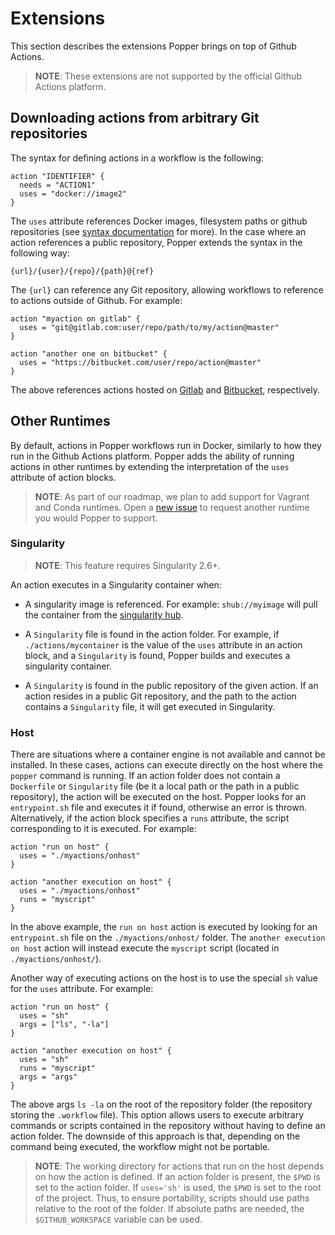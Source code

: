 # Extensions

This section describes the extensions Popper brings on top of Github 
Actions.

> **NOTE**: These extensions are not supported by the official Github 
> Actions platform.

## Downloading actions from arbitrary Git repositories

The syntax for defining actions in a workflow is the following:

```hcl
action "IDENTIFIER" {
  needs = "ACTION1"
  uses = "docker://image2"
}
```

The `uses` attribute references Docker images, filesystem paths or 
github repositories (see [syntax 
documentation](https://developer.github.com/actions/managing-workflows/workflow-configuration-options/#using-a-dockerfile-image-in-an-action) 
for more). In the case where an action references a public repository, 
Popper extends the syntax in the following way:

```
{url}/{user}/{repo}/{path}@{ref}
```

The `{url}` can reference any Git repository, allowing workflows to 
reference to actions outside of Github. For example:

```
action "myaction on gitlab" {
  uses = "git@gitlab.com:user/repo/path/to/my/action@master"
}

action "another one on bitbucket" {
  uses = "https://bitbucket.com/user/repo/action@master"
}
```

The above references actions hosted on [Gitlab](https://gitlab.com) 
and [Bitbucket](https://bitbucket.org), respectively.

## Other Runtimes

By default, actions in Popper workflows run in Docker, similarly to 
how they run in the Github Actions platform. Popper adds the ability 
of running actions in other runtimes by extending the interpretation 
of the `uses` attribute of action blocks.

> **NOTE**: As part of our roadmap, we plan to add support for Vagrant 
> and Conda runtimes. Open a [new 
> issue](https://github.com/systemslab/popper/issues/new) to request 
> another runtime you would Popper to support.

### Singularity

> **NOTE**: This feature requires Singularity 2.6+.

An action executes in a Singularity container when:

  * A singularity image is referenced. For example: `shub://myimage` 
    will pull the container from the [singularity 
    hub](https://singularity-hub.org).

  * A `Singularity` file is found in the action folder. For 
    example, if `./actions/mycontainer` is the value of the `uses` 
    attribute in an action block, and a `Singularity` is found, 
    Popper builds and executes a singularity container.

  * A `Singularity` is found in the public repository of the given 
    action. If an action resides in a public Git repository, and the 
    path to the action contains a `Singularity` file, it will get 
    executed in Singularity.

### Host

There are situations where a container engine is not available and 
cannot be installed. In these cases, actions can execute directly on 
the host where the `popper` command is running. If an action folder 
does not contain a `Dockerfile` or `Singularity` file (be it a local 
path or the path in a public repository), the action will be executed 
on the host. Popper looks for an `entrypoint.sh` file and executes it 
if found, otherwise an error is thrown. Alternatively, if the action 
block specifies a `runs` attribute, the script corresponding to it is 
executed. For example:

```hcl
action "run on host" {
  uses = "./myactions/onhost"
}

action "another execution on host" {
  uses = "./myactions/onhost"
  runs = "myscript"
}
```

In the above example, the `run on host` action is executed by looking 
for an `entrypoint.sh` file on the `./myactions/onhost/` folder. The 
`another execution on host` action will instead execute the `myscript` 
script (located in `./myactions/onhost/`).

Another way of executing actions on the host is to use the special 
`sh` value for the `uses` attribute. For example:

```hcl
action "run on host" {
  uses = "sh"
  args = ["ls", "-la"]
}

action "another execution on host" {
  uses = "sh"
  runs = "myscript"
  args = "args"
}
```

The above args `ls -la` on the root of the repository folder (the
repository storing the `.workflow` file). This option allows users to
execute arbitrary commands or scripts contained in the repository
without having to define an action folder. The downside of this
approach is that, depending on the command being executed, the
workflow might not be portable.

> **NOTE**: The working directory for actions that run on the host
> depends on how the action is defined. If an action folder is present,
> the `$PWD` is set to the action folder. If `uses='sh'` is used, the
> `$PWD` is set to the root of the project. Thus, to ensure portability,
> scripts should use paths relative to the root of the folder. If absolute
> paths are needed, the `$GITHUB_WORKSPACE` variable can be used.
